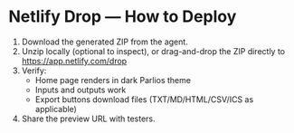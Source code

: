# Netlify Drop — How to Deploy
1) Download the generated ZIP from the agent.
2) Unzip locally (optional to inspect), or drag-and-drop the ZIP directly to https://app.netlify.com/drop
3) Verify:
   - Home page renders in dark Parlios theme
   - Inputs and outputs work
   - Export buttons download files (TXT/MD/HTML/CSV/ICS as applicable)
4) Share the preview URL with testers.